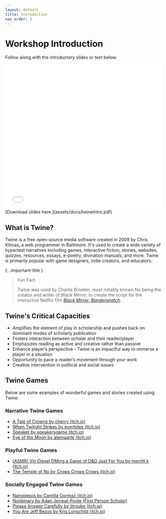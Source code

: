 ```yaml
---
layout: default
title: Introduction
nav_order: 3
---
```

<!-- 
This page will go over introductory content to the workshop. 
If your workshop has an introduction sequence, whether it be history, "Why should you use __", or anything of that matter, this is where it goes! If your workshop doesn't need this, delete introduction.md from the repository. 
Add, edit, or remove any content below for the workshop in question. 
-->

# Workshop Introduction 
Follow along with the introductory slides or text below.

<!-- If your page has a video to go along with it, put it here. -->
<!-- <iframe height="416" width="100%" allowfullscreen frameborder=0 src="https://echo360.ca/media/a65689c0-c35c-4f33-9c12-f0ac97883f54/public?autoplay=false&automute=false"></iframe>
[View original here.](https://echo360.ca/media/a65689c0-c35c-4f33-9c12-f0ac97883f54/public?autoplay=false&automute=false) -->

<!-- If your page has slides/PDFs/worksheets to go along with it, put it here. -->
<embed width="100%" height="466" src="assets/docs/twineIntro.pdf" style="border:none;">
[Download slides here.](assets/docs/twineIntro.pdf)

<!-- Below the video/slides, this is where you put the text version of the page. -->
## What is Twine?

Twine is a free open-source media software created in 2009 by Chris Klimas, a web programmer in Baltimore. It's used to create a wide variety of hypertext narratives including games, interactive fiction, stories, websites, quizzes, resources, essays, e-poetry, divination manuals, and more. Twine is primarily popular with game designers, indie creators, and educators.

{: .important-title }
> Fun Fact
> 
> Twine was used by Charlie Brooker, most notably known for being the creator and writer of *Black Mirror*, to create the script for the interactive Netflix film [*Black Mirror: Bandersnatch*](https://en.wikipedia.org/wiki/Black_Mirror:_Bandersnatch).

## Twine's Critical Capacities
- Amplifies the element of play in scholarship and pushes back on dominant modes of scholarly publication
- Fosters interaction between scholar and their reader/player
- Emphasizes reading as active and creative rather than passive
- Enhance player’s perspective - Twine is an impactful way to immerse a player in a situation
- Opportunity to pace a reader’s movement through your work
- Creative intervention in political and social issues

## Twine Games
Below are some examples of wonderful games and stories created using Twine.

### Narrative Twine Games
- [A Tale of Crowns by cherry (itch.io)](https://qeresi.itch.io/a-tale-of-crowns)
- [When Twilight Strikes by evertides (itch.io)](https://evertides.itch.io/when-twilight-strikes)
- [Speaker by speakersgame (itch.io)](https://speakergame.itch.io/speaker)
- [Eye of the Moon by atemaarte (itch.io)](https://atemaarte.itch.io/eyeofthemoon)

### Playful Twine Games
- [(ASMR) Vin Diesel DMing a Game of D&D Just For You by merritt k (itch.io)](https://merrittk.itch.io/diesel-dm)
- [The Temple of No by Crows Crows Crows (itch.io)](https://crowscrowscrows.itch.io/the-temple-of-no)

### Socially Engaged Twine Games
- [Nanopesos by Camilla Gormaz (itch.io)](https://laburatory.itch.io/nanopesos)
- [Nonbinary by Adan Jerreat-Poole (First Person Scholar)](http://www.firstpersonscholar.com/nonbinary-twine-game/)
- [Please Answer Carefully by litrouke (itch.io)](https://litrouke.itch.io/please-answer-carefully)
- [You Are Jeff Bezos by Kris Lorischild (itch.io)](https://direkris.itch.io/you-are-jeff-bezos)
